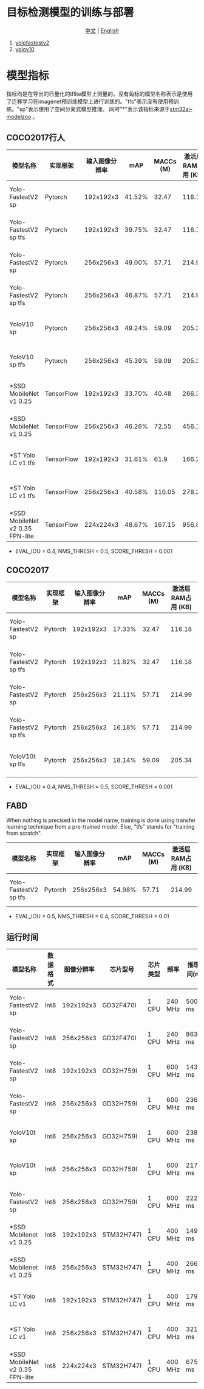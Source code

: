 # 目标检测模型的训练与部署

<div align="center">

[中文](README.md) | [English](README_eng.md)

</div>

1. [yolofastestv2](yolo_fastestv2) 
2. [yolov10](yolov10) 

# 模型指标

指标均是在导出的已量化的tflite模型上测量的。没有角标的模型名称表示是使用了迁移学习在imagenet预训练模型上进行训练的。"tfs"表示没有使用预训练。"sp"表示使用了空间分离式模型推理。 同时"*"表示该指标来源于[stm32ai-modelzoo](https://github.com/STMicroelectronics/stm32ai-modelzoo/blob/main/object_detection/pretrained_models/README.md) 。

## COCO2017行人


| 模型名称                            | 实现框架       | 输入图像分辨率   | mAP    | MACCs (M) | 激活层RAM占用 (KB) | ROM占用 (KB) | 推理框架            |
|---------------------------------|------------|-----------|--------|-----------|---------------|------------|-----------------|
| Yolo-FastestV2 sp               | Pytorch    | 192x192x3 | 41.52% | 32.47     | 116.18        | 385.79     | X-CUBE-AI 8.0.1 |
| Yolo-FastestV2 sp tfs           | Pytorch    | 192x192x3 | 39.75% | 32.47     | 116.18        | 385.79     | X-CUBE-AI 8.0.1 |
| Yolo-FastestV2 sp               | Pytorch    | 256x256x3 | 49.00% | 57.71     | 214.99        | 385.79     | X-CUBE-AI 8.0.1 |
| Yolo-FastestV2 sp tfs           | Pytorch    | 256x256x3 | 46.87% | 57.71     | 214.99        | 385.79     | X-CUBE-AI 8.0.1 |
| YoloV10 sp                      | Pytorch    | 256x256x3 | 49.24% | 59.09     | 205.34        | 354.75     | X-CUBE-AI 8.0.1 |
| YoloV10 sp tfs                  | Pytorch    | 256x256x3 | 45.39% | 59.09     | 205.34        | 354.75     | X-CUBE-AI 8.0.1 |
| *SSD MobileNet v1 0.25          | TensorFlow | 192x192x3 | 33.70% | 40.48     | 266.3         | 438.28     | X-CUBE-AI 8.1.0 |
| *SSD MobileNet v1 0.25          | TensorFlow | 256x256x3 | 46.26% | 72.55     | 456.1         | 595.66     | X-CUBE-AI 8.1.0 |
| *ST Yolo LC v1 tfs              | TensorFlow | 192x192x3 | 31.61% | 61.9      | 166.29        | 276.73     | X-CUBE-AI 9.1.0 |
| *ST Yolo LC v1 tfs              | TensorFlow | 256x256x3 | 40.58% | 110.05    | 278.29        | 276.73     | X-CUBE-AI 9.1.0 |
| *SSD MobileNet v2 0.35 FPN-lite | TensorFlow | 224x224x3 | 48.67% | 167.15    | 956.82        | 1007.78    | X-CUBE-AI 9.1.0 |

* EVAL_IOU = 0.4, NMS_THRESH = 0.5, SCORE_THRESH = 0.001
## COCO2017

| 模型名称                  | 实现框架    | 输入图像分辨率   | mAP    | MACCs (M) | 激活层RAM占用 (KB) | ROM占用 (KB) | 推理框架            |
|-----------------------|---------|-----------|--------|-----------|---------------|------------|-----------------|
| Yolo-FastestV2 sp     | Pytorch | 192x192x3 | 17.33% | 32.47     | 116.18        | 385.79     | X-CUBE-AI 8.0.1 |
| Yolo-FastestV2 sp tfs | Pytorch | 192x192x3 | 11.82% | 32.47     | 116.18        | 385.79     | X-CUBE-AI 8.0.1 |
| Yolo-FastestV2 sp     | Pytorch | 256x256x3 | 21.11% | 57.71     | 214.99        | 385.79     | X-CUBE-AI 8.0.1 |
| Yolo-FastestV2 sp tfs | Pytorch | 256x256x3 | 16.18% | 57.71     | 214.99        | 385.79     | X-CUBE-AI 8.0.1 |
| YoloV10t sp tfs       | Pytorch | 256x256x3 | 18.14% | 59.09     | 205.34        | 354.75     | X-CUBE-AI 8.0.1 |

* EVAL_IOU = 0.4, NMS_THRESH = 0.5, SCORE_THRESH = 0.001
## FABD
When nothing is precised in the model name, training is done using transfer learning technique from a pre-trained model. Else, "tfs" stands for "training from scratch".

| 模型名称                  | 实现框架    | 输入图像分辨率   | mAP    | MACCs (M) | 激活层RAM占用 (KB) | ROM占用 (KB) | 推理框架            |
|-----------------------|---------|-----------|--------|-----------|---------------|------------|-----------------|
| Yolo-FastestV2 sp tfs | Pytorch | 256x256x3 | 54.98% | 57.71     | 214.99        | 385.79     | X-CUBE-AI 8.0.1 |

* EVAL_IOU = 0.5, NMS_THRESH = 0.4, SCORE_THRESH = 0.01
## 运行时间

| 模型名称                            | 数据格式 | 图像分辨率     | 芯片型号       | 芯片类型  | 频率      | 推理时间(ms)  | 推理框架            |
|---------------------------------|------|-----------|------------|-------|---------|-----------|-----------------|
| Yolo-FastestV2 sp               | Int8 | 192x192x3 | GD32F470I  | 1 CPU | 240 MHz | 500.86 ms | X-CUBE-AI 8.0.1 |
| Yolo-FastestV2 sp               | Int8 | 256x256x3 | GD32F470I  | 1 CPU | 240 MHz | 863.13 ms | X-CUBE-AI 8.0.1 |
| Yolo-FastestV2 sp               | Int8 | 192x192x3 | GD32H759I  | 1 CPU | 600 MHz | 143.76 ms | X-CUBE-AI 8.0.1 |
| Yolo-FastestV2 sp               | Int8 | 256x256x3 | GD32H759I  | 1 CPU | 600 MHz | 236.35 ms | X-CUBE-AI 8.0.1 |
| YoloV10t sp                     | Int8 | 256x256x3 | GD32H759I  | 1 CPU | 600 MHz | 238.43 ms | X-CUBE-AI 8.0.1 |
| YoloV10t sp                     | Int8 | 256x256x3 | GD32H759I  | 1 CPU | 600 MHz | 217.10 ms | X-CUBE-AI 9.0.0 |
| Yolo-FastestV2 sp               | Int8 | 256x256x3 | GD32H759I  | 1 CPU | 600 MHz | 222.33 ms | X-CUBE-AI 9.0.0 |
| *SSD Mobilenet v1 0.25          | Int8 | 192x192x3 | STM32H747I | 1 CPU | 400 MHz | 149.22 ms | X-CUBE-AI 9.1.0 |
| *SSD Mobilenet v1 0.25          | Int8 | 256x256x3 | STM32H747I | 1 CPU | 400 MHz | 266.4 ms  | X-CUBE-AI 9.1.0 |
| *ST Yolo LC v1                  | Int8 | 192x192x3 | STM32H747I | 1 CPU | 400 MHz | 179.35 ms | X-CUBE-AI 9.1.0 |
| *ST Yolo LC v1                  | Int8 | 256x256x3 | STM32H747I | 1 CPU | 400 MHz | 321.23 ms | X-CUBE-AI 9.1.0 |
| *SSD MobileNet v2 0.35 FPN-lite | Int8 | 224x224x3 | STM32H747I | 1 CPU | 400 MHz | 675.63 ms | X-CUBE-AI 9.1.0 |
